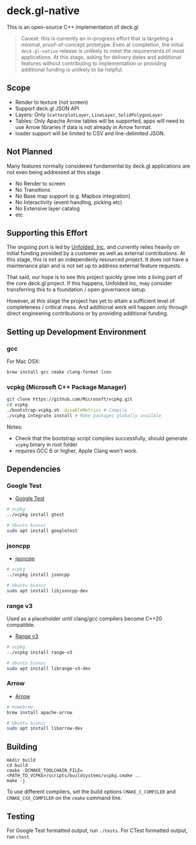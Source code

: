 # deck.gl-native

This is an open-source C++ implementation of deck.gl 

> Caveat: this is currently an in-progress effort that is targeting a minimal, proof-of-concept prototype. Even at completion, the initial `deck.gl-native` release is unlikely to meet the requirements of most applications. At this stage, asking for delivery dates and additional features without contributing to implementation or providing additional funding is unlikely to be helpful.

## Scope

- Render to texture (not screen)
- Support deck.gl JSON API
- Layers: Only `ScatterplotLayer`, `LineLayer`, `SolidPolygonLayer`
- Tables: Only Apache Arrow tables will be supported, apps will need to use Arrow libraries if data is not already in Arrow format.
- loader support will be limited to CSV and line-delimited JSON.


## Not Planned

Many features normally considered fundamental by deck.gl applications are not even being addressed at this stage

- No Render to screen
- No Transitions
- No Base map support (e.g. Mapbox integration)
- No Interactivity (event handling, picking etc)
- No Extensive layer catalog
- etc

## Supporting this Effort

The ongoing port is led by [Unfolded, Inc](www.unfolded.ai), and currently relies heavily on initial funding provided by a customer as well as external contributions. At this stage, this is not an independenly resourced project. It does not have a maintenance plan and is not set up to address external feature requests. 

That said, our hope is to see this project quickly grow into a living part of the core deck.gl project. If this happens, Unfolded Inc, may consider transferring this to a foundation / open governance setup. 

However, at this stage the project has yet to attain a sufficient level of completeness / critical mass. And additional work will happen only through direct engineering contributions or by providing additional funding. 


## Setting up Development Environment

### gcc

For Mac OSX:

```sh
brew install gcc cmake clang-format lcov
```

### vcpkg (Microsoft C++ Package Manager)

```sh
git clone https://github.com/Microsoft/vcpkg.git
cd vcpkg
./bootstrap-vcpkg.sh -disableMetrics # Compile
./vcpkg integrate install # Make packages globally availble
```

Notes: 
- Check that the bootstrap script compiles successfully, should generate `vcpkg` binary in root folder
- requires GCC 6 or higher, Apple Clang won't work.

## Dependencies

### Google Test

- [Google Test](https://github.com/google/googletest)

```sh
# vcpkg
../vcpkg install gtest

# Ubuntu bionic
sudo apt install googletest
```

### jsoncpp

- [jsoncpp](https://github.com/open-source-parsers/jsoncpp)

```sh
# vcpkg
../vcpkg install jsoncpp

# Ubuntu bionic
sudo apt install libjsoncpp-dev
```

### range v3

Used as a placeholder until clang/gcc compilers become C++20 compatible.

- [Range v3](https://github.com/ericniebler/range-v3)

```sh
# vcpkg
../vcpkg install range-v3

# Ubuntu bionic
sudo apt install librange-v3-dev
```

### Arrow

- [Arrow](https://arrow.apache.org/install/)

```sh
# Homebrew
brew install apache-arrow

# Ubuntu bionic
sudo apt install libarrow-dev
```

## Building

```
mkdir build
cd build
cmake -DCMAKE_TOOLCHAIN_FILE=<PATH_TO_VCPKG>/scripts/buildsystems/vcpkg.cmake ..
make -j
```

To use different compilers, set the build options `CMAKE_C_COMPILER` and `CMAKE_CXX_COMPILER` on the `cmake` command line.

## Testing

For Google Test formatted output, run `./tests`.
For CTest formatted output, run `ctest`.
